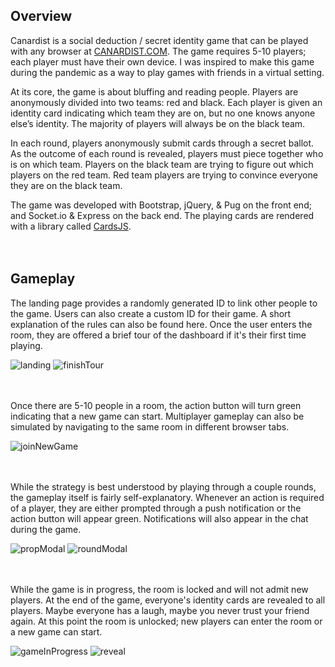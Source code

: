## Overview

Canardist is a social deduction / secret identity game that can be played with any browser at [CANARDIST.COM](https://www.canardist.com). The game requires 5-10 players; each player must have their own device. I was inspired to make this game during the pandemic as a way to play games with friends in a virtual setting.

At its core, the game is about bluffing and reading people. Players are anonymously divided into two teams: red and black. Each player is given an identity card indicating which team they are on, but no one knows anyone else’s identity. The majority of players will always be on the black team.

In each round, players anonymously submit cards through a secret ballot. As the outcome of each round is revealed, players must piece together who is on which team. Players on the black team are trying to figure out which players on the red team. Red team players are trying to convince everyone they are on the black team.

The game was developed with Bootstrap, jQuery, & Pug on the front end; and Socket.io & Express on the back end. The playing cards are rendered with a library called [CardsJS](https://www.npmjs.com/package/cardsJS).
<br><br><br>


## Gameplay

The landing page provides a randomly generated ID to link other people to the game. Users can also create a custom ID for their game. A short explanation of the rules can also be found here. Once the user enters the room, they are offered a brief tour of the dashboard if it's their first time playing.

![landing](https://user-images.githubusercontent.com/73765884/121802244-65d28700-cc09-11eb-9bac-4ea412883f89.png)
![finishTour](https://user-images.githubusercontent.com/73765884/121802249-666b1d80-cc09-11eb-8fa8-9f13d2cad3a6.png)
<br><br><br>

Once there are 5-10 people in a room, the action button will turn green indicating that a new game can start. Multiplayer gameplay can also be simulated by navigating to the same room in different browser tabs.

![joinNewGame](https://user-images.githubusercontent.com/73765884/121802242-65d28700-cc09-11eb-97c5-7e5a2f2777cf.png)
<br><br><br>

While the strategy is best understood by playing through a couple rounds, the gameplay itself is fairly self-explanatory. Whenever an action is required of a player, they are either prompted through a push notification or the action button will appear green. Notifications will also appear in the chat during the game.

![propModal](https://user-images.githubusercontent.com/73765884/121802245-65d28700-cc09-11eb-9c03-860735d5e76b.png)
![roundModal](https://user-images.githubusercontent.com/73765884/121802247-65d28700-cc09-11eb-8edd-cbc64d1c13e0.png)
<br><br><br>


While the game is in progress, the room is locked and will not admit new players. At the end of the game, everyone's identity cards are revealed to all players. Maybe everyone has a laugh, maybe you never trust your friend again. At this point the room is unlocked; new players can enter the room or a new game can start.

![gameInProgress](https://user-images.githubusercontent.com/73765884/121802240-6539f080-cc09-11eb-91fe-cc39c5cb1092.png)
![reveal](https://user-images.githubusercontent.com/73765884/121823109-1aec5a00-cc71-11eb-81ec-a888ce644454.png)

